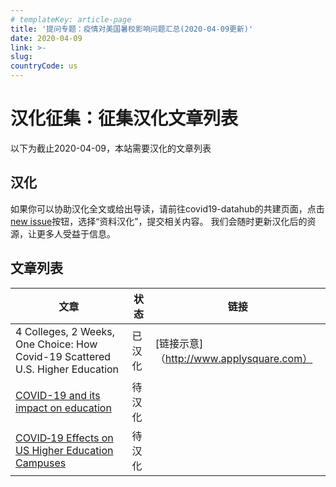 ```yaml
---
# templateKey: article-page
title: '提问专题：疫情对美国暑校影响问题汇总(2020-04-09更新)'
date: 2020-04-09
link: >-
slug: 
countryCode: us
---
```



# 汉化征集：征集汉化文章列表

以下为截止2020-04-09，本站需要汉化的文章列表


## 汉化
如果你可以协助汉化全文或给出导读，请前往covid19-datahub的共建页面，点击[new issue](https://github.com/applysquare/covid19-datahub/issues/new/choose)按钮，选择“资料汉化”，提交相关内容。
我们会随时更新汉化后的资源，让更多人受益于信息。

## 文章列表
| 文章   | 状态 | 链接 |
|--------|------|------|
| 4 Colleges, 2 Weeks, One Choice: How Covid-19 Scattered U.S. Higher Education   | 已汉化  |  [链接示意]（http://www.applysquare.com）    |
| [COVID-19 and its impact on education](https://www.ei-ie.org/en/detail/16669/education-international-covid-19-tracker)   | 待汉化  |      |
| [COVID‐19 Effects on US Higher Education Campuses](https://www.iie.org/COVID19-Effects-on-US-Higher-Education-Campuses) | 待汉化   |      |
